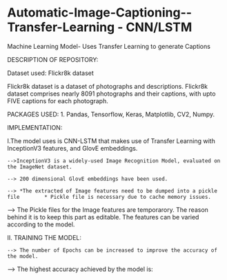 # Automatic-Image-Captioning--Transfer-Learning - CNN/LSTM
Machine Learning Model- Uses Transfer Learning to generate Captions

DESCRIPTION OF REPOSITORY:

Dataset used: Flickr8k dataset

Flickr8k dataset is a dataset of photographs and descriptions. Flickr8k dataset comprises nearly 8091 photographs and their captions, with upto FIVE captions for each photograph.

PACKAGES USED:
	1. Pandas, Tensorflow, Keras, Matplotlib, CV2, Numpy.

IMPLEMENTATION:

 I.The model uses is CNN-LSTM that makes use of Transfer Learning with InceptionV3 features, and GlovE embeddings. 

	-->InceptionV3 is a widely-used Image Recognition Model, evaluated on the ImageNet dataset.

	--> 200 dimensional GlovE embeddings have been used. 

 	--> *The extracted of Image features need to be dumped into a pickle file        * Pickle file is necessary due to cache memory issues.
  
  --> The Pickle files for the Image features are temporarory. The reason behind it is to keep this part as editable. The features can be varied according to the model.

II. TRAINING THE MODEL:

	--> The number of Epochs can be increased to improve the accuracy of the model.
  --> The highest accuracy achieved by the model is: 
